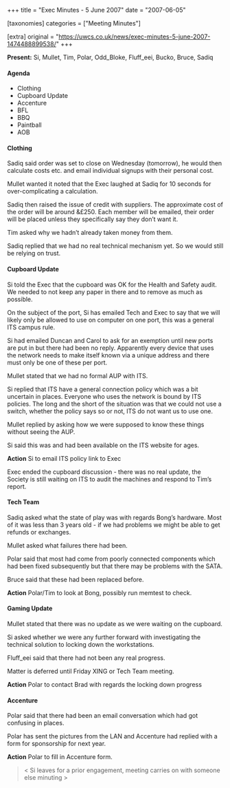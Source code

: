 +++
title = "Exec Minutes - 5 June 2007"
date = "2007-06-05"

[taxonomies]
categories = ["Meeting Minutes"]

[extra]
original = "https://uwcs.co.uk/news/exec-minutes-5-june-2007-1474488899538/"
+++

**Present:** Si, Mullet, Tim, Polar, Odd\_Bloke, Fluff\_eei, Bucko, Bruce, Sadiq

#### Agenda

  - Clothing
  - Cupboard Update
  - Accenture
  - BFL
  - BBQ
  - Paintball
  - AOB

#### Clothing

Sadiq said order was set to close on Wednesday (tomorrow), he would then calculate costs etc. and email individual signups with their personal cost.

Mullet wanted it noted that the Exec laughed at Sadiq for 10 seconds for over-complicating a calculation.

Sadiq then raised the issue of credit with suppliers. The approximate cost of the order will be around &£250. Each member will be emailed, their order will be placed unless they specifically say they don’t want it.

Tim asked why we hadn’t already taken money from them.

Sadiq replied that we had no real technical mechanism yet. So we would still be relying on trust.

#### Cupboard Update

Si told the Exec that the cupboard was OK for the Health and Safety audit. We needed to not keep any paper in there and to remove as much as possible.

On the subject of the port, Si has emailed Tech and Exec to say that we will likely only be allowed to use on computer on one port, this was a general ITS campus rule.

Si had emailed Duncan and Carol to ask for an exemption until new ports are put in but there had been no reply. Apparently every device that uses the network needs to make itself known via a unique address and there must only be one of these per port.

Mullet stated that we had no formal AUP with ITS.

Si replied that ITS have a general connection policy which was a bit uncertain in places. Everyone who uses the network is bound by ITS policies. The long and the short of the situation was that we could not use a switch, whether the policy says so or not, ITS do not want us to use one.

Mullet replied by asking how we were supposed to know these things without seeing the AUP.

Si said this was and had been available on the ITS website for ages.

**Action** Si to email ITS policy link to Exec

Exec ended the cupboard discussion - there was no real update, the Society is still waiting on ITS to audit the machines and respond to Tim’s report.

#### Tech Team

Sadiq asked what the state of play was with regards Bong’s hardware. Most of it was less than 3 years old - if we had problems we might be able to get refunds or exchanges.

Mullet asked what failures there had been.

Polar said that most had come from poorly connected components which had been fixed subsequently but that there may be problems with the SATA.

Bruce said that these had been replaced before.

**Action** Polar/Tim to look at Bong, possibly run memtest to check.

#### Gaming Update

Mullet stated that there was no update as we were waiting on the cupboard.

Si asked whether we were any further forward with investigating the technical solution to locking down the workstations.

Fluff\_eei said that there had not been any real progress.

Matter is deferred until Friday XING or Tech Team meeting.

**Action** Polar to contact Brad with regards the locking down progress

#### Accenture

Polar said that there had been an email conversation which had got confusing in places.

Polar has sent the pictures from the LAN and Accenture had replied with a form for sponsorship for next year.

**Action** Polar to fill in Accenture form.

> \< Si leaves for a prior engagement, meeting carries on with someone else minuting \>
